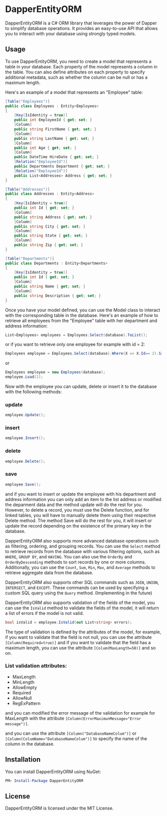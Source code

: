 # DapperEntityORM

DapperEntityORM is a C# ORM library that leverages the power of Dapper to simplify database operations. It provides an easy-to-use API that allows you to interact with your database using strongly typed models.

## Usage

To use DapperEntityORM, you need to create a model that represents a table in your database. Each property of the model represents a column in the table. You can also define attributes on each property to specify additional metadata, such as whether the column can be null or has a maximum length.

Here's an example of a model that represents an "Employee" table:

```csharp
[Table("Employees")]
public class Employees : Entity<Employees>
{
    [Key(IsIdentity = true)]
    public int EmployeeId { get; set; }
    [Column]
    public string FirstName { get; set; }
    [Column]
    public string LastName { get; set; }
    [Column]
    public int Age { get; set; }
    [Column]
    public DateTime HireDate { get; set; }
    [Relation("EmployeeId")]
    public Departments Department { get; set; }
    [Relation("EmployeeId")]
    public List<Addresses> Address { get; set; } 
}

[Table("Addresses")]
public class Addresses : Entity<Address>
{
    [Key(IsIdentity = true)]
    public int Id { get; set; }
    [Column]
    public string Address { get; set; }
    [Column]
    public string City { get; set; }
    [Column]
    public string State { get; set; }
    [Column]
    public string Zip { get; set; }
}

[Table("Departments")]
public class Departments : Entity<Departments>
{
    [Key(IsIdentity = true)]
    public int Id { get; set; }
    [Column]
    public string Name { get; set; }
    [Column]
    public string Description { get; set; }
}
```
Once you have your model defined, you can use the Model class to interact with the corresponding table in the database. Here's an example of how to retrieve all employees from the "Employee" table with her department and address information:

```csharp
List<Employees> employees = Employees.Select(database).ToList();
```
or if you want to retrieve only one employee for example with id = 2:

```csharp
Employees employee = Employees.Select(database).Where(X => X.Id== 2).Single();
```
or 

``` csharp
Employees employee = new Employees(database);
employee.Load(2);
```
Now with the employee you can update, delete or insert it to the database with the following methods:

### update
```csharp
employee.Update();
```
### insert
```csharp
employee.Insert();
```
### delete
```csharp
employee.Delete();
```
### save
```csharp
employee.Save();
```

and if you want to insert or update the employee with his department and address information you can only add an item to the list address or modified the deparment data and the method update will do the rest for you. However, to delete a record, you must use the Delete function, and for linked tables, you will have to manually delete them using their respective Delete method.
The method Save will do the rest for you, it will insert or update the record depending on the existence of the primary key in the database.

DapperEntityORM also supports more advanced database operations such as filtering, ordering, and grouping records. You can use the `Select` method to retrieve records from the database with various filtering options, such as `WHERE`, `GROUP BY`, and `HAVING`. You can also use the `OrderBy` and `OrderByDescending` methods to sort records by one or more columns. Additionally, you can use the `Count`, `Sum`, `Min`, `Max`, and `Average` methods to retrieve aggregate data from the database.

DapperEntityORM also supports other SQL commands such as `JOIN`, `UNION`, `INTERSECT`, and `EXCEPT`. These commands can be used by specifying a custom SQL query using the `Query` method. (Implementing in the future)

DapperEntityORM also supports validation of the fields of the model, you can use the `IsValid` method to validate the fields of the model, it will return a list of errors if the model is not valid.
```csharp
bool isValid = employee.IsValid(out List<string> errors);
``` 
The type of validation is defined by the attributes of the model, for example, if you want to validate that the field is not null, you can use the attribute `[Column(Required=true)]` and if you want to validate that the field has a maximum length, you can use the attribute `[Colum(MaxLength=50)]` and so on.

### List validation attributes:
- MaxLength
- MinLength
- AllowEmpty
- Required
- AllowNull
- RegExPattern

and you can modified the error message of the validation for example for MaxLength with the attribute `[Column(ErrorMaximunMessage="Error message")]`.

and you can use the attribute `[Column("DatabaseNameColum")]` or `[Column(ColumName="DatabaseNameColum")]` to specify the name of the column in the database.

## Installation
You can install DapperEntityORM using NuGet:

```powershell
PM> Install-Package DapperEntityORM
```

## License
DapperEntityORM is licensed under the MIT License.